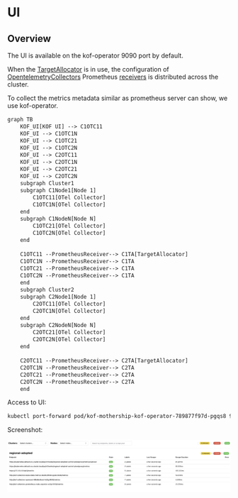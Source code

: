 # UI

## Overview

The UI is available on the kof-operator 9090 port by default.

When the [TargetAllocator](https://opentelemetry.io/docs/platforms/kubernetes/operator/target-allocator/) is in use, the configuration of [OpentelemetryCollectors](https://opentelemetry.io/docs/collector/) Prometheus [receivers](https://github.com/open-telemetry/opentelemetry-collector-contrib/tree/main/receiver/prometheusreceiver#prometheus-api-server) is distributed across the cluster.

To collect the metrics metadata similar as prometheus server can show, we use kof-operator.

```mermaid
graph TB
    KOF_UI[KOF UI] --> C1OTC11
    KOF_UI --> C1OTC1N
    KOF_UI --> C1OTC21
    KOF_UI --> C1OTC2N
    KOF_UI --> C2OTC11
    KOF_UI --> C2OTC1N
    KOF_UI --> C2OTC21
    KOF_UI --> C2OTC2N
    subgraph Cluster1
    subgraph C1Node1[Node 1]
        C1OTC11[OTel Collector]
        C1OTC1N[OTel Collector]
    end
    subgraph C1NodeN[Node N]
        C1OTC21[OTel Collector]
        C1OTC2N[OTel Collector]
    end

    C1OTC11 --PrometheusReceiver--> C1TA[TargetAllocator]
    C1OTC1N --PrometheusReceiver--> C1TA
    C1OTC21 --PrometheusReceiver--> C1TA
    C1OTC2N --PrometheusReceiver--> C1TA
    end
    subgraph Cluster2
    subgraph C2Node1[Node 1]
        C2OTC11[OTel Collector]
        C2OTC1N[OTel Collector]
    end
    subgraph C2NodeN[Node N]
        C2OTC21[OTel Collector]
        C2OTC2N[OTel Collector]
    end

    C2OTC11 --PrometheusReceiver--> C2TA[TargetAllocator]
    C2OTC1N --PrometheusReceiver--> C2TA
    C2OTC21 --PrometheusReceiver--> C2TA
    C2OTC2N --PrometheusReceiver--> C2TA
    end
```

Access to UI:

```bash
kubectl port-forward pod/kof-mothership-kof-operator-789877f97d-pgqs8 9090:9090 -n kof
```

Screenshot:

![KOF UI Screenshot](./ui-screenshot.png)
